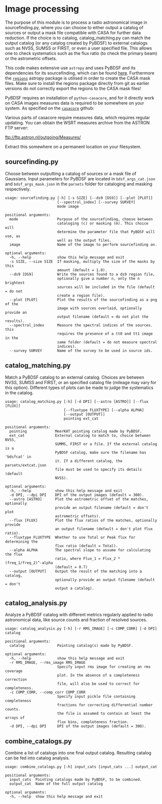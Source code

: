 # Image processing

The purpose of this module is to process a radio astronomical image in sourcefinding.py, where you can choose to either output a catalog of sources or output a mask file compatible with CASA for further data reduction. If the choice is to catalog, catalog_matching.py can match the output catalog (or any catalog created by PyBDSF) to external catalogs such as NVSS, SUMSS or FIRST, or even a user specified file. This allows one to check systematics such as the flux ratio (to check the primary beam) or the astrometric offsets.

This code makes extensive use `astropy` and uses PyBDSF and its dependencies for its sourcefinding, which can be found [here](https://github.com/lofar-astron/PyBDSF). Furthermore the [`regions`](https://github.com/astropy/regions) astropy package is utilised in order to create the CASA mask files. Make sure to install the regions package directly from git as earlier versions do not correctly export the regions to the CASA mask files!

PyBDSF requires an installation of `python-casacore`, and for it directly work on CASA images measures data is required to be somewhere on your system. As specified on the [`casacore`](https://github.com/casacore/casacore) github:

Various parts of casacore require measures data, which requires regular
updating. You can obtain the WSRT measures archive from the ASTRON FTP server:

ftp://ftp.astron.nl/outgoing/Measures/

Extract this somewhere on a permanent location on your filesystem.

## sourcefinding.py

Choose between outputting a catalog of sources or a mask file of Gaussians. Input parameters for PyBDSF are located in `bdsf_args_cat.json` and `bdsf_args_mask.json` in the `parsets` folder for cataloging and masking respectively.

```
usage: sourcefinding.py [-h] [-s SIZE] [--ds9 [DS9]] [--plot [PLOT]]
                        [--spectral_index] [--survey SURVEY]
                        mode image

positional arguments:
  mode                  Purpose of the sourcefinding, choose between
                        cataloging (c) or masking (m). This choice will
                        determine the parameter file that PyBDSF will use, as
                        well as the output files.
  image                 Name of the image to perform sourcefinding on.

optional arguments:
  -h, --help            show this help message and exit
  -s SIZE, --size SIZE  If masking, multiply the size of the masks by this
                        amount (default = 1.0).
  --ds9 [DS9]           Write the sources found to a ds9 region file,
                        optionally give a number n, only the n brightest
                        sources will be included in the file (default = do not
                        create a region file).
  --plot [PLOT]         Plot the results of the sourcefinding as a png of the
                        image with sources overlaid, optionally provide an
                        output filename (default = do not plot the results).
  --spectral_index      Measure the spectral indices of the sources. this
                        requires the presence of a tt0 and tt1 image in the
                        same folder (default = do not measure spectral
                        indices).
  --survey SURVEY       Name of the survey to be used in source ids.
```

## catalog_matching.py

Match a PyBDSF catalog to an external catalog. Choices are between NVSS, SUMSS and FIRST, or an specified catalog file (mileage may vary for this option). Different types of plots can be made to judge the systematics in the catalog.

```
usage: catalog_matching.py [-h] [-d DPI] [--astro [ASTRO]] [--flux [FLUX]]
                           [--fluxtype FLUXTYPE] [--alpha ALPHA]
                           [--output [OUTPUT]]
                           pointing ext_cat

positional arguments:
  pointing             MeerKAT pointing catalog made by PyBDSF.
  ext_cat              External catalog to match to, choice between NVSS,
                       SUMMS, FIRST or a file. If the external catalog is a
                       PyBDSF catalog, make sure the filename has 'bdsfcat' in
                       it. If a different catalog, the parsets/extcat.json
                       file must be used to specify its details (default
                       NVSS).

optional arguments:
  -h, --help           show this help message and exit
  -d DPI, --dpi DPI    DPI of the output images (default = 300).
  --astro [ASTRO]      Plot the astrometric offset of the matches, optionally
                       provide an output filename (default = don't plot
                       astrometric offsets).
  --flux [FLUX]        Plot the flux ratios of the matches, optionally provide
                       an output filename (default = don't plot flux ratio).
  --fluxtype FLUXTYPE  Whether to use Total or Peak flux for determining the
                       flux ratio (default = Total).
  --alpha ALPHA        The spectral slope to assume for calculating the flux
                       ratio, where Flux_1 = Flux_2 * (freq_1/freq_2)^-alpha
                       (default = 0.7)
  --output [OUTPUT]    Output the result of the matching into a catalog,
                       optionally provide an output filename (default = don't
                       output a catalog).
```

## catalog_analysis.py

Analyze a PyBDSF catalog with different metrics regularly applied to radio astronomical data, like source counts and fraction of resolved sources.

```
usage: catalog_analysis.py [-h] [-r RMS_IMAGE] [-c COMP_CORR] [-d DPI] catalog

positional arguments:
  catalog               Pointing catalog(s) made by PyBDSF.

optional arguments:
  -h, --help            show this help message and exit
  -r RMS_IMAGE, --rms_image RMS_IMAGE
                        Specify input rms image for creating an rms coverage
                        plot. In the absence of a completeness correction
                        file, will also be used to correct for completeness.
  -c COMP_CORR, --comp_corr COMP_CORR
                        Specify input pickle file containing completeness
                        fractions for correcting differential number counts.
                        the file is assumed to contain at least the arrays of
                        flux bins, completeness fraction.
  -d DPI, --dpi DPI     DPI of the output images (default = 300).
```

## combine_catalogs.py

Combine a list of catalogs into one final output catalog. Resulting catalog can be fed into catalog analysis.
```
usage: combine_catalogs.py [-h] input_cats [input_cats ...] output_cat

positional arguments:
  input_cats  Pointing catalogs made by PyBDSF, to be combined.
  output_cat  Name of the full output catalog

optional arguments:
  -h, --help  show this help message and exit
```

